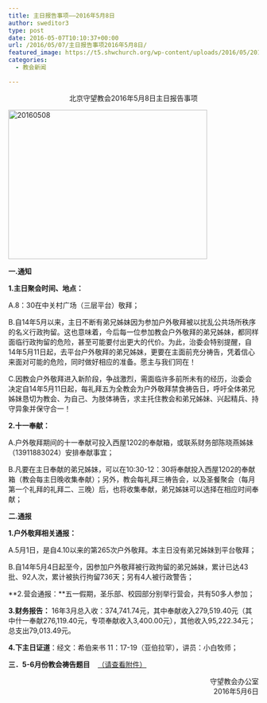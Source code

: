 ```yaml
---
title: 主日报告事项——2016年5月8日
author: sweditor3
type: post
date: 2016-05-07T10:10:37+00:00
url: /2016/05/07/主日报告事项2016年5月8日/
featured_image: https://t5.shwchurch.org/wp-content/uploads/2016/05/20160508-400x288.jpg
categories:
  - 教会新闻

---
```

<p style="text-align: center;">
  北京守望教会2016年5月8日主日报告事项
</p>

<!--more-->


<img alt="20160508" class="aligncenter size-full wp-image-13832" height="300" src="http://t5.shwchurch.org/wp-content/uploads/2016/05/20160508.jpg" width="400" /> 

**一.通知**
	  
**1.主日聚会时间、地点：**
	  
A.8：30在中关村广场（三层平台）敬拜；
	  
B.自14年5月以来，主日不断有弟兄姊妹因为参加户外敬拜被以扰乱公共场所秩序的名义行政拘留。这也意味着，今后每一位参加教会户外敬拜的弟兄姊妹，都同样面临行政拘留的危险，甚至可能要付出更大的代价。为此，治委会特别提醒，自14年5月11日起，去平台户外敬拜的弟兄姊妹，更要在主面前充分祷告，凭着信心来面对可能的危险，同时做好相应的准备。愿主与我们同在！
	  
C.因教会户外敬拜进入新阶段，争战激烈，需面临许多前所未有的经历，治委会决定自14年5月11日起，每礼拜五为全教会为户外敬拜禁食祷告日，呼吁全体弟兄姊妹恳切为教会、为自己、为肢体祷告，求主托住教会和弟兄姊妹、兴起精兵、持守异象并保守合一！
	  
**2.十一奉献：**
	  
A.户外敬拜期间的十一奉献可投入西屋1202的奉献箱，或联系财务部陈晓燕姊妹（13911883024）安排奉献事宜；
	  
B.凡要在主日奉献的弟兄姊妹，可以在10:30-12：30将奉献投入西屋1202的奉献箱（教会每主日晚收集奉献）；另外，教会每礼拜三祷告会，以及圣餐聚会（每月第一个礼拜的礼拜二、三晚）后，也将收集奉献，弟兄姊妹可以选择在相应时间奉献； 

**二.通报**
	  
**1.户外敬拜相关通报：**
	  
A.5月1日，是自4.10以来的第265次户外敬拜。本主日没有弟兄姊妹到平台敬拜；
	  
B.自14年5月4日起至今，因参加户外敬拜被行政拘留的弟兄姊妹，累计已达43批、92人次，累计被执行拘留736天；另有4人被行政警告；
	  
**2.营会通报：**五一假期，圣乐部、校园部分别举行营会，共有50多人参加；
	  
**3.财务报告：** 16年3月总入收：374,741.74元，其中奉献收入279,519.40元（其中什一奉献276,119.40元，专项奉献收入3,400.00元），其他收入95,222.34元；总支出79,013.49元。
	  
**4.下主日证道**：经文：希伯来书 11：17-19（亚伯拉罕），讲员：小白牧师； 

**三．5-6月份教会祷告题目**&nbsp; &nbsp; [（请查看附件）][1] 

<p style="text-align: right;">
  守望教会办公室<br /> 2016年5月6日
</p>

 [1]: /2016/05/07/北京守望教会56月毕业福音季祷告题目/